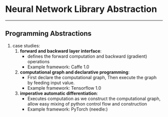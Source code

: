 # Neural Network Library Abstraction
***

## Programming Abstractions

1. case studies:
    1. **forward and backward layer interface**:
        - defines the forward computation and backward (gradient) operations
        - Example framework: Caffe 1.0 
    2. **computational graph and declarative programming**:
        - First declare the computational graph, Then execute the graph by feeding input value.
        - Example framework: Tensorflow 1.0 
    3. **imperative automatic differentiation**:
        - Executes computation as we construct the computational graph, allow easy mixing of python control flow and construction
        - Example framework: PyTorch (needle:)
